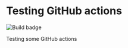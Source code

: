 # Testing GitHub actions

![Build badge](https://github.com/ggzor/github-actions-test1/actions/workflows/build.yml/badge.svg)

Testing some GitHub actions
